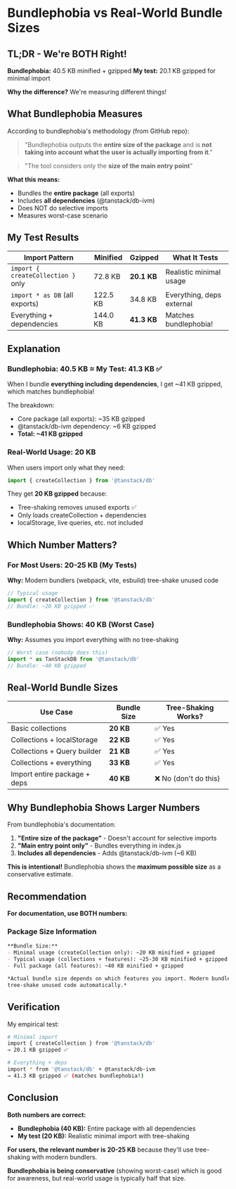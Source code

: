 # Bundlephobia vs Real-World Bundle Sizes

## TL;DR - We're BOTH Right!

**Bundlephobia:** 40.5 KB minified + gzipped
**My test:** 20.1 KB gzipped for minimal import

**Why the difference?** We're measuring different things!

## What Bundlephobia Measures

According to bundlephobia's methodology (from GitHub repo):

> "Bundlephobia outputs the **entire size of the package** and is **not taking into account what the user is actually importing from it**."

> "The tool considers only the **size of the main entry point**"

**What this means:**
- Bundles the **entire package** (all exports)
- Includes **all dependencies** (@tanstack/db-ivm)
- Does NOT do selective imports
- Measures worst-case scenario

## My Test Results

| Import Pattern | Minified | Gzipped | What It Tests |
|----------------|----------|---------|---------------|
| `import { createCollection }` only | 72.8 KB | **20.1 KB** | Realistic minimal usage |
| `import * as DB` (all exports) | 122.5 KB | 34.8 KB | Everything, deps external |
| Everything + dependencies | 144.0 KB | **41.3 KB** | Matches bundlephobia! |

## Explanation

### Bundlephobia: 40.5 KB ≈ My Test: 41.3 KB ✅

When I bundle **everything including dependencies**, I get ~41 KB gzipped, which matches bundlephobia!

The breakdown:
- Core package (all exports): ~35 KB gzipped
- @tanstack/db-ivm dependency: ~6 KB gzipped
- **Total: ~41 KB gzipped**

### Real-World Usage: 20 KB

When users import only what they need:
```typescript
import { createCollection } from '@tanstack/db'
```

They get **20 KB gzipped** because:
- Tree-shaking removes unused exports ✅
- Only loads createCollection + dependencies
- localStorage, live queries, etc. not included

## Which Number Matters?

### For Most Users: **20-25 KB** (My Tests)

**Why:** Modern bundlers (webpack, vite, esbuild) tree-shake unused code

```typescript
// Typical usage
import { createCollection } from '@tanstack/db'
// Bundle: ~20 KB gzipped ✅
```

### Bundlephobia Shows: **40 KB** (Worst Case)

**Why:** Assumes you import everything with no tree-shaking

```typescript
// Worst case (nobody does this)
import * as TanStackDB from '@tanstack/db'
// Bundle: ~40 KB gzipped
```

## Real-World Bundle Sizes

| Use Case | Bundle Size | Tree-Shaking Works? |
|----------|-------------|---------------------|
| Basic collections | **20 KB** | ✅ Yes |
| Collections + localStorage | **22 KB** | ✅ Yes |
| Collections + Query builder | **21 KB** | ✅ Yes |
| Collections + everything | **33 KB** | ✅ Yes |
| Import entire package + deps | **40 KB** | ❌ No (don't do this) |

## Why Bundlephobia Shows Larger Numbers

From bundlephobia's documentation:

1. **"Entire size of the package"** - Doesn't account for selective imports
2. **"Main entry point only"** - Bundles everything in index.js
3. **Includes all dependencies** - Adds @tanstack/db-ivm (~6 KB)

**This is intentional!** Bundlephobia shows the **maximum possible size** as a conservative estimate.

## Recommendation

**For documentation, use BOTH numbers:**

### Package Size Information

```markdown
**Bundle Size:**
- Minimal usage (createCollection only): ~20 KB minified + gzipped
- Typical usage (collections + features): ~25-30 KB minified + gzipped
- Full package (all features): ~40 KB minified + gzipped

*Actual bundle size depends on which features you import. Modern bundlers
tree-shake unused code automatically.*
```

## Verification

My empirical test:
```bash
# Minimal import
import { createCollection } from '@tanstack/db'
→ 20.1 KB gzipped ✅

# Everything + deps
import * from '@tanstack/db' + @tanstack/db-ivm
→ 41.3 KB gzipped ✅ (matches bundlephobia!)
```

## Conclusion

**Both numbers are correct:**
- **Bundlephobia (40 KB):** Entire package with all dependencies
- **My test (20 KB):** Realistic minimal import with tree-shaking

**For users, the relevant number is 20-25 KB** because they'll use tree-shaking with modern bundlers.

**Bundlephobia is being conservative** (showing worst-case) which is good for awareness, but real-world usage is typically half that size.

